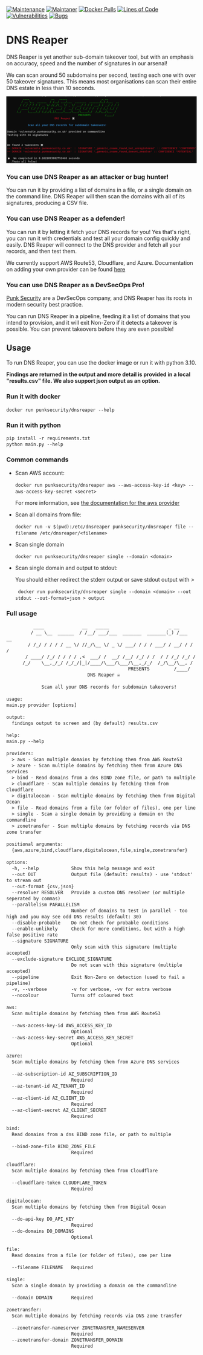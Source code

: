 [![Maintenance](https://img.shields.io/badge/Maintained%3F-yes-green.svg)](https://GitHub.com/punk-security/secret-magpie-cli/graphs/commit-activity)
[![Maintaner](https://img.shields.io/badge/maintainer-PunkSecurity-blue)](https://www.punksecurity.co.uk)
[![Docker Pulls](https://img.shields.io/docker/pulls/punksecurity/dnsreaper)](https://hub.docker.com/r/punksecurity/dnsreaper)
[![Lines of Code](https://sonarcloud.io/api/project_badges/measure?project=punk-security_dnsReaper&metric=ncloc)](https://sonarcloud.io/summary/new_code?id=punk-security_dnsReaper)
[![Vulnerabilities](https://sonarcloud.io/api/project_badges/measure?project=punk-security_dnsReaper&metric=vulnerabilities)](https://sonarcloud.io/summary/new_code?id=punk-security_dnsReaper)
[![Bugs](https://sonarcloud.io/api/project_badges/measure?project=punk-security_dnsReaper&metric=bugs)](https://sonarcloud.io/summary/new_code?id=punk-security_dnsReaper)

# DNS Reaper

DNS Reaper is yet another sub-domain takeover tool, but with an emphasis on accuracy, speed and the number of signatures in our arsenal!

We can scan around 50 subdomains per second, testing each one with over 50 takeover signatures.
This means most organisations can scan their entire DNS estate in less than 10 seconds.

![DNS Reaper detects a if domain has a broken cname record and can be taken over by registering the domain's cname](docs/reaper_detection.png "DNS Reaper detects a if domain has a broken cname record and can be taken over by registering the domain's cname")


### You can use DNS Reaper as an attacker or bug hunter!

 You can run it by providing a list of domains in a file, or a single domain on the command line.  DNS Reaper will then scan the domains with all of its signatures, producing a CSV file.

### You can use DNS Reaper as a defender! 

You can run it by letting it fetch your DNS records for you!  Yes that's right, you can run it with credentials and test all your domain config quickly and easily.  DNS Reaper will connect to the DNS provider and fetch all your records, and then test them.

We currently support AWS Route53, Cloudflare, and Azure. Documentation on adding your own provider can be found [here](/providers/readme.md)

### You can use DNS Reaper as a DevSecOps Pro!
[Punk Security](https://www.punksecurity.co.uk) are a DevSecOps company, and DNS Reaper has its roots in modern security best practice.

You can run DNS Reaper in a pipeline, feeding it a list of domains that you intend to provision, and it will exit Non-Zero if it detects a takeover is possible.  You can prevent takeovers before they are even possible!

## Usage 

To run DNS Reaper, you can use the docker image or run it with python 3.10.

**Findings are returned in the output and more detail is provided in a local "results.csv" file.  We also support json output as an option.**

### Run it with docker

``` docker run punksecurity/dnsreaper --help  ```

### Run it with python
``` 
pip install -r requirements.txt
python main.py --help
```

### Common commands

* Scan AWS account:

    ``` docker run punksecurity/dnsreaper aws --aws-access-key-id <key> --aws-access-key-secret <secret> ```

    For more information, see [the documentation for the aws provider](/docs/aws.md)
* Scan all domains from file:

    ``` docker run -v $(pwd):/etc/dnsreaper punksecurity/dnsreaper file --filename /etc/dnsreaper/<filename> ```
* Scan single domain

    ``` docker run punksecurity/dnsreaper single --domain <domain> ```
* Scan single domain and output to stdout:

    You should either redirect the stderr output or save stdout output with >

    ``` docker run punksecurity/dnsreaper single --domain <domain> --out stdout --out-format=json > output```
### Full usage

```
          ____              __   _____                      _ __
         / __ \__  ______  / /__/ ___/___  _______  _______(_) /___  __
        / /_/ / / / / __ \/ //_/\__ \/ _ \/ ___/ / / / ___/ / __/ / / /
       / ____/ /_/ / / / / ,<  ___/ /  __/ /__/ /_/ / /  / / /_/ /_/ / 
      /_/    \__,_/_/ /_/_/|_|/____/\___/\___/\__,_/_/  /_/\__/\__, /  
                                             PRESENTS         /____/  
                              DNS Reaper ☠️

             Scan all your DNS records for subdomain takeovers!

usage:
main.py provider [options]

output:
  findings output to screen and (by default) results.csv 

help:
main.py --help

providers:
  > aws - Scan multiple domains by fetching them from AWS Route53
  > azure - Scan multiple domains by fetching them from Azure DNS services
  > bind - Read domains from a dns BIND zone file, or path to multiple
  > cloudflare - Scan multiple domains by fetching them from Cloudflare
  > digitalocean - Scan multiple domains by fetching them from Digital Ocean
  > file - Read domains from a file (or folder of files), one per line
  > single - Scan a single domain by providing a domain on the commandline
  > zonetransfer - Scan multiple domains by fetching records via DNS zone transfer

positional arguments:
  {aws,azure,bind,cloudflare,digitalocean,file,single,zonetransfer}

options:
  -h, --help            Show this help message and exit
  --out OUT             Output file (default: results) - use 'stdout' to stream out
  --out-format {csv,json}
  --resolver RESOLVER   Provide a custom DNS resolver (or multiple seperated by commas)
  --parallelism PARALLELISM
                        Number of domains to test in parallel - too high and you may see odd DNS results (default: 30)
  --disable-probable    Do not check for probable conditions
  --enable-unlikely     Check for more conditions, but with a high false positive rate
  --signature SIGNATURE
                        Only scan with this signature (multiple accepted)
  --exclude-signature EXCLUDE_SIGNATURE
                        Do not scan with this signature (multiple accepted)
  --pipeline            Exit Non-Zero on detection (used to fail a pipeline)
  -v, --verbose         -v for verbose, -vv for extra verbose
  --nocolour            Turns off coloured text

aws:
  Scan multiple domains by fetching them from AWS Route53

  --aws-access-key-id AWS_ACCESS_KEY_ID
                        Optional
  --aws-access-key-secret AWS_ACCESS_KEY_SECRET
                        Optional

azure:
  Scan multiple domains by fetching them from Azure DNS services

  --az-subscription-id AZ_SUBSCRIPTION_ID
                        Required
  --az-tenant-id AZ_TENANT_ID
                        Required
  --az-client-id AZ_CLIENT_ID
                        Required
  --az-client-secret AZ_CLIENT_SECRET
                        Required

bind:
  Read domains from a dns BIND zone file, or path to multiple

  --bind-zone-file BIND_ZONE_FILE
                        Required

cloudflare:
  Scan multiple domains by fetching them from Cloudflare

  --cloudflare-token CLOUDFLARE_TOKEN
                        Required

digitalocean:
  Scan multiple domains by fetching them from Digital Ocean

  --do-api-key DO_API_KEY
                        Required
  --do-domains DO_DOMAINS
                        Optional

file:
  Read domains from a file (or folder of files), one per line

  --filename FILENAME   Required

single:
  Scan a single domain by providing a domain on the commandline

  --domain DOMAIN       Required

zonetransfer:
  Scan multiple domains by fetching records via DNS zone transfer

  --zonetransfer-nameserver ZONETRANSFER_NAMESERVER
                        Required
  --zonetransfer-domain ZONETRANSFER_DOMAIN
                        Required
```